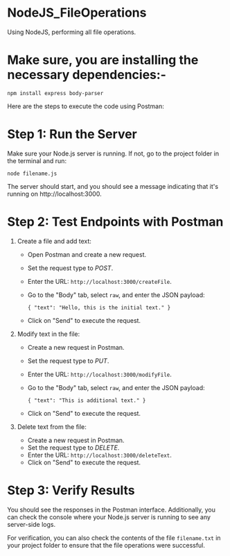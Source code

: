 # NodeJS_FileOperations
Using NodeJS, performing all file operations.

# Make sure, you are installing the necessary dependencies:- 
`npm install express body-parser`

Here are the steps to execute the code using Postman:

# Step 1: Run the Server

Make sure your Node.js server is running. If not, go to the project folder in the terminal and run:

`node filename.js`

The server should start, and you should see a message indicating that it's running on http://localhost:3000.

# Step 2: Test Endpoints with Postman

1. Create a file and add text:
   - Open Postman and create a new request.
   - Set the request type to *POST*.
   - Enter the URL: `http://localhost:3000/createFile`.
   - Go to the "Body" tab, select `raw`, and enter the JSON payload:

     `{
       "text": "Hello, this is the initial text."
     }`

   - Click on "Send" to execute the request.

2. Modify text in the file:
   - Create a new request in Postman.
   - Set the request type to *PUT*.
   - Enter the URL: `http://localhost:3000/modifyFile`.
   - Go to the "Body" tab, select `raw`, and enter the JSON payload:

     `
     {
       "text": "This is additional text."
     }
     `

   - Click on "Send" to execute the request.

3. Delete text from the file:
   - Create a new request in Postman.
   - Set the request type to *DELETE*.
   - Enter the URL: `http://localhost:3000/deleteText`.
   - Click on "Send" to execute the request.

# Step 3: Verify Results

You should see the responses in the Postman interface. Additionally, you can check the console where your Node.js server is running to see any server-side logs.

For verification, you can also check the contents of the file `filename.txt` in your project folder to ensure that the file operations were successful.
